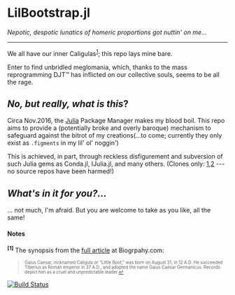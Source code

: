 # LilBootstrap.jl
_Nepotic, despotic lunatics of homeric proportions got nuttin' on me..._

------------------------

We all have our inner Caligulas<sup id="a1">[1](#f1)</sup>; this repo lays mine bare.

Enter to find unbridled meglomania, which, thanks to the mass reprogramming DJT™ has inflicted on our collective souls, seems to be all the rage.

## _No, but really, what is this_?
Circa Nov.2016, the [Julia](http://julialang.org/) Package Manager makes my blood boil.  This repo aims to provide a (potentially broke and overly baroque) mechanism to safeguard against the bitrot of my creations(...to come; currently they only exist as `.figments` in my lil' ol' noggin')

This is achieved, in part, through reckless disfigurement and subversion of such Julia gems as Conda.jl, IJulia.jl, and many others. (Clones only: [1](https://github.com/lilinjn/Conda.jl),[2](https://github.com/lilinjn/IJulia.jl) --- no source repos have been harmed!)

## _What's in it for you?..._
... not much, I'm afraid. But you are welcome to take as you like, all the same!


#### Notes
<b id="f1"><sup>[1]</sup></b> The synopsis from the [full article](http://www.biography.com/people/caligula-9235253) at Biogrpahy.com:
> <sup><sub>Gaius Caesar, nicknamed Caligula or "Little Boot," was born on August 31, in 12 A.D. He succeeded Tiberius as Roman emperor in 37 A.D., and adopted the name Gaius Caesar Germanicus. Records depict him as a cruel and unpredictable leader.[↩](#a1)</sup></sub>



[![Build Status](https://travis-ci.org/lilinjn/LilBootstrap.jl.svg?branch=master)](https://travis-ci.org/lilinjn/LilBootstrap.jl)
